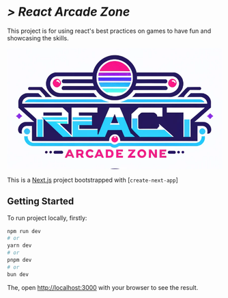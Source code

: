 # <i>> React Arcade Zone</i>
This project is for using react's best practices on games to have fun and showcasing the skills.

![react arcade zone hero section](public/ReadmeHeroSection.png)

This is a [Next.js](https://nextjs.org/) project bootstrapped with [`create-next-app`]
## Getting Started

To run project locally, firstly:

```bash
npm run dev
# or
yarn dev
# or
pnpm dev
# or
bun dev
```

The, open [http://localhost:3000](http://localhost:3000) with your browser to see the result.

